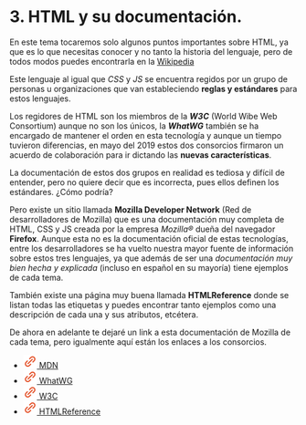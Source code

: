 # 3. HTML y su documentación.

En este tema tocaremos solo algunos puntos importantes sobre HTML, ya que es lo que necesitas conocer y no tanto la historia del lenguaje, pero de todos modos puedes encontrarla en la <a href="https://es.wikipedia.org/wiki/HTML" target="_blank">Wikipedia</a>

Este lenguaje al igual que *CSS* y *JS* se encuentra regidos por un grupo de personas u organizaciones que van estableciendo **reglas y estándares** para estos lenguajes.

Los regidores de HTML son los miembros de la ***W3C*** (World Wibe Web Consortium) aunque no son los únicos, la ***WhatWG*** también se ha encargado de mantener el orden en esta tecnología y aunque un tiempo tuvieron diferencias, en mayo del 2019 estos dos consorcios firmaron un acuerdo de colaboración para ir dictando las **nuevas características**.

La documentación de estos dos grupos en realidad es tediosa y difícil de entender, pero no quiere decir que es incorrecta, pues ellos definen los estándares. ¿Cómo podría?

Pero existe un sitio llamada **Mozilla Developer Network** (Red de desarrolladores de Mozilla) que es una documentación muy completa de HTML, CSS y JS creada por la empresa *Mozilla&reg;* dueña del navegador **Firefox**. Aunque esta no es la documentación oficial de estas tecnologías, entre los desarrolladores se ha vuelto nuestra mayor fuente de información sobre estos tres lenguajes, ya que además de ser una *documentación muy bien hecha y explicada* (incluso en español en su mayoría) tiene ejemplos de cada tema.

También existe una página muy buena llamada **HTMLReference** donde se listan todas las etiquetas y puedes encontrar tanto ejemplos como una descripción de cada una y sus atributos, etcétera.

De ahora en adelante te dejaré un link a esta documentación de Mozilla de cada tema, pero igualmente aquí están los enlaces a los consorcios.

- <a href="https://developer.mozilla.org/es/" target="_blank"><img src="./img/link.svg"> MDN</a>
- <a href="https://html.spec.whatwg.org/" target="_blank"><img src="./img/link.svg"> WhatWG</a>
- <a href="https://www.w3.org/html/" target="_blank"><img src="./img/link.svg"> W3C</a>
- <a href="https://htmlreference.io/" target="_blank"><img src="./img/link.svg"> HTMLReference</a>